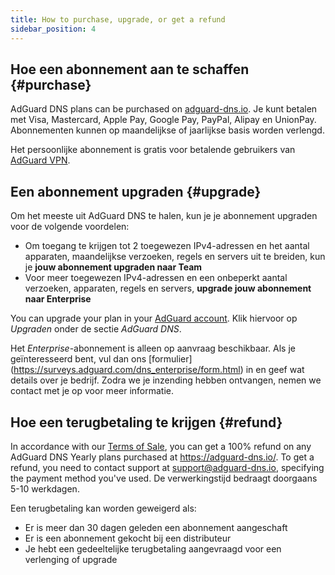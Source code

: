 ```yaml
---
title: How to purchase, upgrade, or get a refund
sidebar_position: 4
---
```


## Hoe een abonnement aan te schaffen {#purchase}

AdGuard DNS plans can be purchased on [adguard-dns.io](https://adguard-dns.io/license.html). Je kunt betalen met Visa, Mastercard, Apple Pay, Google Pay, PayPal, Alipay en UnionPay. Abonnementen kunnen op maandelijkse of jaarlijkse basis worden verlengd.

Het persoonlijke abonnement is gratis voor betalende gebruikers van [AdGuard VPN](https://adguard-vpn.com/welcome.html).

## Een abonnement upgraden {#upgrade}

Om het meeste uit AdGuard DNS te halen, kun je je abonnement upgraden voor de volgende voordelen:

- Om toegang te krijgen tot 2 toegewezen IPv4-adressen en het aantal apparaten, maandelijkse verzoeken, regels en servers uit te breiden, kun je **jouw abonnement upgraden naar Team**
- Voor meer toegewezen IPv4-adressen en een onbeperkt aantal verzoeken, apparaten, regels en servers, **upgrade jouw abonnement naar Enterprise**

You can upgrade your plan in your [AdGuard account](https://adguardaccount.com/account/licenses). Klik hiervoor op _Upgraden_ onder de sectie _AdGuard DNS_.

Het _Enterprise_-abonnement is alleen op aanvraag beschikbaar. Als je geïnteresseerd bent, vul dan ons [formulier] (https://surveys.adguard.com/dns_enterprise/form.html) in en geef wat details over je bedrijf. Zodra we je inzending hebben ontvangen, nemen we contact met je op voor meer informatie.

## Hoe een terugbetaling te krijgen {#refund}

In accordance with our [Terms of Sale](https://adguard-dns.io/terms-of-sale.html), you can get a 100% refund on any AdGuard DNS Yearly plans purchased at https://adguard-dns.io/. To get a refund, you need to contact support at support@adguard-dns.io, specifying the payment method you've used. De verwerkingstijd bedraagt doorgaans 5-10 werkdagen.

Een terugbetaling kan worden geweigerd als:

- Er is meer dan 30 dagen geleden een abonnement aangeschaft
- Er is een abonnement gekocht bij een distributeur
- Je hebt een gedeeltelijke terugbetaling aangevraagd voor een verlenging of upgrade
